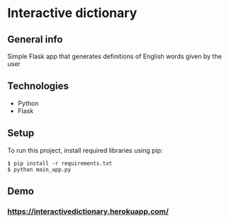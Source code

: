 # Interactive dictionary 

## General info
Simple Flask app that generates definitions of English words given by the user

## Technologies
* Python
* Flask

## Setup
To run this project, install required libraries using pip:

```
$ pip install -r requirements.txt
$ python main_app.py
```

## Demo
### https://interactivedictionary.herokuapp.com/

